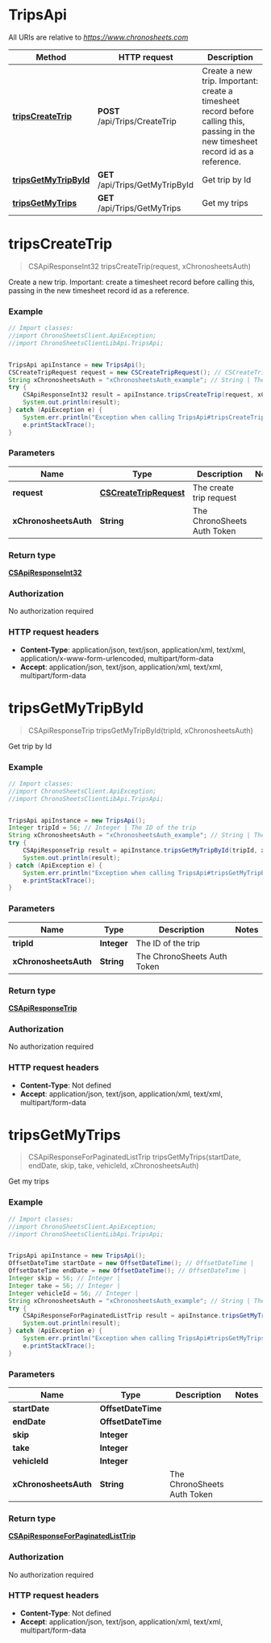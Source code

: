 # TripsApi

All URIs are relative to *https://www.chronosheets.com*

Method | HTTP request | Description
------------- | ------------- | -------------
[**tripsCreateTrip**](TripsApi.md#tripsCreateTrip) | **POST** /api/Trips/CreateTrip | Create a new trip.  Important: create a timesheet record before calling this, passing in the new timesheet record id as a reference.
[**tripsGetMyTripById**](TripsApi.md#tripsGetMyTripById) | **GET** /api/Trips/GetMyTripById | Get trip by Id
[**tripsGetMyTrips**](TripsApi.md#tripsGetMyTrips) | **GET** /api/Trips/GetMyTrips | Get my trips


<a name="tripsCreateTrip"></a>
# **tripsCreateTrip**
> CSApiResponseInt32 tripsCreateTrip(request, xChronosheetsAuth)

Create a new trip.  Important: create a timesheet record before calling this, passing in the new timesheet record id as a reference.

### Example
```java
// Import classes:
//import ChronoSheetsClient.ApiException;
//import ChronoSheetsClientLibApi.TripsApi;


TripsApi apiInstance = new TripsApi();
CSCreateTripRequest request = new CSCreateTripRequest(); // CSCreateTripRequest | The create trip request
String xChronosheetsAuth = "xChronosheetsAuth_example"; // String | The ChronoSheets Auth Token
try {
    CSApiResponseInt32 result = apiInstance.tripsCreateTrip(request, xChronosheetsAuth);
    System.out.println(result);
} catch (ApiException e) {
    System.err.println("Exception when calling TripsApi#tripsCreateTrip");
    e.printStackTrace();
}
```

### Parameters

Name | Type | Description  | Notes
------------- | ------------- | ------------- | -------------
 **request** | [**CSCreateTripRequest**](CSCreateTripRequest.md)| The create trip request |
 **xChronosheetsAuth** | **String**| The ChronoSheets Auth Token |

### Return type

[**CSApiResponseInt32**](CSApiResponseInt32.md)

### Authorization

No authorization required

### HTTP request headers

 - **Content-Type**: application/json, text/json, application/xml, text/xml, application/x-www-form-urlencoded, multipart/form-data
 - **Accept**: application/json, text/json, application/xml, text/xml, multipart/form-data

<a name="tripsGetMyTripById"></a>
# **tripsGetMyTripById**
> CSApiResponseTrip tripsGetMyTripById(tripId, xChronosheetsAuth)

Get trip by Id

### Example
```java
// Import classes:
//import ChronoSheetsClient.ApiException;
//import ChronoSheetsClientLibApi.TripsApi;


TripsApi apiInstance = new TripsApi();
Integer tripId = 56; // Integer | The ID of the trip
String xChronosheetsAuth = "xChronosheetsAuth_example"; // String | The ChronoSheets Auth Token
try {
    CSApiResponseTrip result = apiInstance.tripsGetMyTripById(tripId, xChronosheetsAuth);
    System.out.println(result);
} catch (ApiException e) {
    System.err.println("Exception when calling TripsApi#tripsGetMyTripById");
    e.printStackTrace();
}
```

### Parameters

Name | Type | Description  | Notes
------------- | ------------- | ------------- | -------------
 **tripId** | **Integer**| The ID of the trip |
 **xChronosheetsAuth** | **String**| The ChronoSheets Auth Token |

### Return type

[**CSApiResponseTrip**](CSApiResponseTrip.md)

### Authorization

No authorization required

### HTTP request headers

 - **Content-Type**: Not defined
 - **Accept**: application/json, text/json, application/xml, text/xml, multipart/form-data

<a name="tripsGetMyTrips"></a>
# **tripsGetMyTrips**
> CSApiResponseForPaginatedListTrip tripsGetMyTrips(startDate, endDate, skip, take, vehicleId, xChronosheetsAuth)

Get my trips

### Example
```java
// Import classes:
//import ChronoSheetsClient.ApiException;
//import ChronoSheetsClientLibApi.TripsApi;


TripsApi apiInstance = new TripsApi();
OffsetDateTime startDate = new OffsetDateTime(); // OffsetDateTime | 
OffsetDateTime endDate = new OffsetDateTime(); // OffsetDateTime | 
Integer skip = 56; // Integer | 
Integer take = 56; // Integer | 
Integer vehicleId = 56; // Integer | 
String xChronosheetsAuth = "xChronosheetsAuth_example"; // String | The ChronoSheets Auth Token
try {
    CSApiResponseForPaginatedListTrip result = apiInstance.tripsGetMyTrips(startDate, endDate, skip, take, vehicleId, xChronosheetsAuth);
    System.out.println(result);
} catch (ApiException e) {
    System.err.println("Exception when calling TripsApi#tripsGetMyTrips");
    e.printStackTrace();
}
```

### Parameters

Name | Type | Description  | Notes
------------- | ------------- | ------------- | -------------
 **startDate** | **OffsetDateTime**|  |
 **endDate** | **OffsetDateTime**|  |
 **skip** | **Integer**|  |
 **take** | **Integer**|  |
 **vehicleId** | **Integer**|  |
 **xChronosheetsAuth** | **String**| The ChronoSheets Auth Token |

### Return type

[**CSApiResponseForPaginatedListTrip**](CSApiResponseForPaginatedListTrip.md)

### Authorization

No authorization required

### HTTP request headers

 - **Content-Type**: Not defined
 - **Accept**: application/json, text/json, application/xml, text/xml, multipart/form-data

